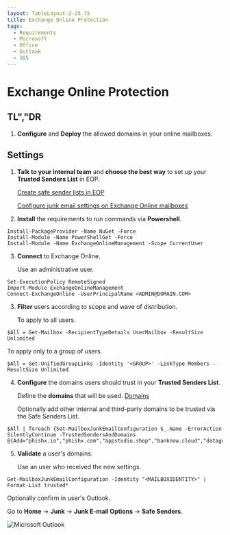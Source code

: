 ```yaml
---
layout: TableLayout-2-25_75
title: Exchange Online Protection
tags:
  - Requirements
  - Microsoft
  - Office
  - Outlook
  - 365
---
```


# Exchange Online Protection

## TL","DR

1. **Configure** and **Deploy** the allowed domains in your online mailboxes.

## Settings

1. **Talk to your internal team** and **choose the best way** to set up your **Trusted Senders List** in EOP.

   [Create safe sender lists in EOP](https://docs.microsoft.com/en-us/microsoft-365/security/office-365-security/create-safe-sender-lists-in-office-365?view=o365-worldwide)

   [Configure junk email settings on Exchange Online mailboxes](https://docs.microsoft.com/en-us/microsoft-365/security/office-365-security/configure-junk-email-settings-on-exo-mailboxes?view=o365-worldwide)

2. **Install** the requirements to run commands via **Powershell**.

```
Install-PackageProvider -Name NuGet -Force
Install-Module -Name PowerShellGet -Force
Install-Module -Name ExchangeOnlineManagement -Scope CurrentUser
```

3. **Connect** to Exchange Online.

   Use an administrative user.

```
Set-ExecutionPolicy RemoteSigned
Import-Module ExchangeOnlineManagement
Connect-ExchangeOnline -UserPrincipalName <ADMIN@DOMAIN.COM>
```

3. **Filter** users according to scope and wave of distribution.

   To apply to all users.

```
$All = Get-Mailbox -RecipientTypeDetails UserMailbox -ResultSize Unlimited
```

To apply only to a group of users.

```
$All = Get-UnifiedGroupLinks -Identity '<GROUP>' -LinkType Members -ResultSize Unlimited
```

4. **Configure** the domains users should trust in your **Trusted Senders List**.

   Define the **domains** that will be used. [Domains](../domains.html#separated-by-spaces)

   Optionally add other internal and third-party domains to be trusted via the Safe Senders List.

```
$All | foreach {Set-MailboxJunkEmailConfiguration $_.Name -ErrorAction SilentlyContinue -TrustedSendersAndDomains @{Add="phishx.io","phishx.com","appstudio.shop","banknow.cloud","datagov.click","dealsnews.club","festivalnews.online","goonline.help","linkdata.live","mailnews.store","mailto.site","marketonline.one","messageapp.store","newstoday.click","peoplex.io,phishing.com.br","phishx.com","phishx.com.br","phishx.io","privacynow.click","professionalopportunity.store","securedevice.site","securityapp.cloud","sharemessages.online","techtips.one","techtips.shop","travelforme.cloud","varejoonline.club","viagemagora.xyz","webportal.one"}}
```

5. **Validate** a user's domains.

   Use an user who received the new settings.

```
Get-MailboxJunkEmailConfiguration -Identity "<MAILBOXIDENTITY>" | Format-List trusted*
```

Optionally confirm in user's Outlook.

Go to **Home** -> **Junk** -> **Junk E-mail Options** -> **Safe Senders**.

![Microsoft Outlook](https://cdn.phishx.io/phishx-docs/images/phishx_settings_docs_safe_senders_list_03.jpg)
